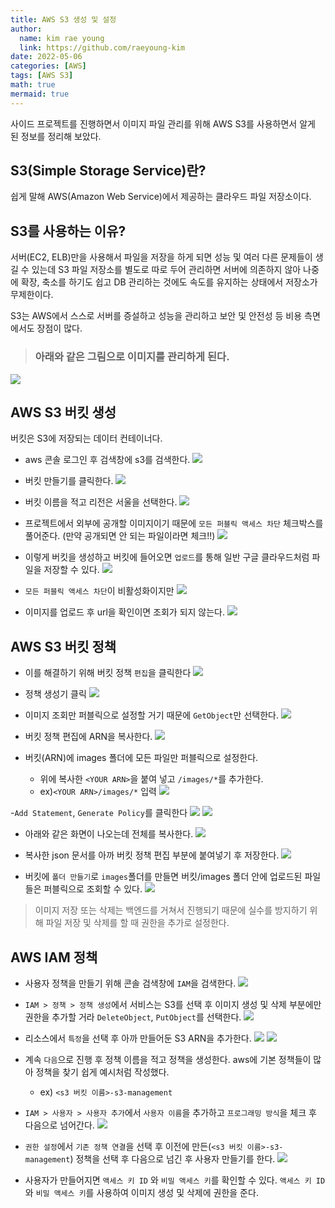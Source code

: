 ```yaml
---
title: AWS S3 생성 및 설정
author:
  name: kim rae young
  link: https://github.com/raeyoung-kim
date: 2022-05-06
categories: [AWS]
tags: [AWS S3]
math: true
mermaid: true
---
```


사이드 프로젝트를 진행하면서 이미지 파일 관리를 위해 AWS S3를 사용하면서 알게 된 정보를 정리해 보았다.

## S3(Simple Storage Service)란?
쉽게 말해 AWS(Amazon Web Service)에서 제공하는 클라우드 파일 저장소이다.

## S3를 사용하는 이유?
서버(EC2, ELB)만을 사용해서 파일을 저장을 하게 되면 성능 및 여러 다른 문제들이 생길 수 있는데 S3 파일 저장소를 별도로 따로 두어 관리하면 서버에 의존하지 않아 나중에 확장, 축소를 하기도 쉽고 DB 관리하는 것에도 속도를 유지하는 상태에서 저장소가 무제한이다.

S3는 AWS에서 스스로 서버를 증설하고 성능을 관리하고 보안 및 안전성 등 비용 측면에서도 장점이 많다.

>### 아래와 같은 그림으로 이미지를 관리하게 된다.
![](https://velog.velcdn.com/images/760kry/post/d1175746-32fe-4c71-af11-a9559633d82c/image.png)


## AWS S3 버킷 생성
버킷은 S3에 저장되는 데이터 컨테이너다.
- aws 콘솔 로그인 후 검색창에 s3를 검색한다.
![](https://velog.velcdn.com/images/760kry/post/0a2f462d-6d4f-4444-be63-578ee0f75d2e/image.png)

- 버킷 만들기를 클릭한다.
![](https://velog.velcdn.com/images/760kry/post/4803e79d-5b18-42d7-98c0-ede2b05384c5/image.png)

- 버킷 이름을 적고 리전은 서울을 선택한다.
![](https://velog.velcdn.com/images/760kry/post/b9da07e7-c345-414e-b442-cea3070508d4/image.png)

- 프로젝트에서 외부에 공개할 이미지이기 때문에 `모든 퍼블릭 액세스 차단` 체크박스를 풀어준다. (만약 공개되면 안 되는 파일이라면 체크!!)
![](https://velog.velcdn.com/images/760kry/post/aa2e4a18-4bbf-43d2-9aac-41d32e2a73ef/image.png)

- 이렇게 버킷을 생성하고 버킷에 들어오면 `업로드`를 통해 일반 구글 클라우드처럼 파일을 저장할 수 있다.
![](https://velog.velcdn.com/images/760kry/post/5c238602-9ec0-4947-bbb0-ac4f30292a88/image.png)

- `모든 퍼블릭 액세스 차단`이 비활성화이지만
![](https://velog.velcdn.com/images/760kry/post/f7ca3f06-73d3-456b-8bd3-c8d38c55e32c/image.png)

- 이미지를 업로드 후 url을 확인이면 조회가 되지 않는다.
![](https://velog.velcdn.com/images/760kry/post/0f4d2827-a94a-4409-9a8b-a09425000324/image.png)

## AWS S3 버킷 정책
- 이를 해결하기 위해 버킷 정책 `편집`을 클릭한다
![](https://velog.velcdn.com/images/760kry/post/ba4df430-ead9-42e1-b11e-135e31f4de34/image.png)

- 정책 생성기 클릭
![](https://velog.velcdn.com/images/760kry/post/9cd008bc-2933-4bd3-b6fe-6aea5445c7dc/image.png)

- 이미지 조회만 퍼블릭으로 설정할 거기 때문에 `GetObject`만 선택한다.
![](https://velog.velcdn.com/images/760kry/post/b1522304-d08b-499a-82ba-c9b3e3f88620/image.png)

- 버킷 정책 편집에 ARN을 복사한다.
![](https://velog.velcdn.com/images/760kry/post/b5a85a25-141d-4bc0-9ae3-5e45cbc21508/image.png)

- 버킷(ARN)에 images 폴더에 모든 파일만 퍼블릭으로 설정한다.
	- 위에 복사한 `<YOUR ARN>`을 붙여 넣고 `/images/*`를 추가한다.
	- ex)`<YOUR ARN>/images/*` 입력
![](https://velog.velcdn.com/images/760kry/post/bb11c6c0-7ad5-47b4-a82d-08759894da0a/image.png)

-`Add Statement`, `Generate Policy`를 클릭한다
![](https://velog.velcdn.com/images/760kry/post/a3b9c831-0742-40df-8852-49ea38c4d5e5/image.png)
![](https://velog.velcdn.com/images/760kry/post/460aadb8-bc1c-48cd-a9aa-ea52484dd4ee/image.png)

- 아래와 같은 화면이 나오는데 전체를 복사한다. 
![](https://velog.velcdn.com/images/760kry/post/7a52e67d-9d4b-417b-af48-679f8210dd6e/image.png)

- 복사한 json 문서를 아까 버킷 정책 편집 부분에 붙여넣기 후 저장한다.
![](https://velog.velcdn.com/images/760kry/post/ba4df430-ead9-42e1-b11e-135e31f4de34/image.png)

- 버킷에 `폴더 만들기`로 `images`폴더를 만들면 버킷/images 폴더 안에 업로드된 파일들은 퍼블릭으로 조회할 수 있다.
![](https://velog.velcdn.com/images/760kry/post/26b3121b-9f87-4325-b975-3a701518b600/image.png)


> 이미지 저장 또는 삭제는 백엔드를 거쳐서 진행되기 때문에 실수를 방지하기 위해 파일 저장 및 삭제를 할 때 권한을 추가로 설정한다.

## AWS IAM 정책 

- 사용자 정책을 만들기 위해 콘솔 검색창에 `IAM`을 검색한다.
![](https://velog.velcdn.com/images/760kry/post/ecb9dedd-8814-4f64-bc15-edddc28b89b3/image.png)

- `IAM > 정책 > 정책 생성`에서 서비스는 S3를 선택 후 이미지 생성 및 삭제 부분에만 권한을 추가할 거라 `DeleteObject`, `PutObject`를 선택한다.
![](https://velog.velcdn.com/images/760kry/post/fd5c80bb-d0ed-4be2-93d8-8ff02f3b6b3f/image.png)

- 리소스에서 `특정`을 선택 후 아까 만들어둔 S3 ARN을 추가한다.
![](https://velog.velcdn.com/images/760kry/post/6aef79ae-25ec-4113-8a10-bf705a515f61/image.png)
![](https://velog.velcdn.com/images/760kry/post/51db8d3d-dcf7-407c-8842-b9618192b85e/image.png)

- 계속 `다음`으로 진행 후 정책 이름을 적고 정책을 생성한다. aws에 기본 정책들이 많아 정책을 찾기 쉽게 예시처럼 작성했다.
	- ex) `<s3 버킷 이름>-s3-management`

- `IAM > 사용자 > 사용자 추가`에서 `사용자 이름`을 추가하고 `프로그래밍 방식`을 체크 후 다음으로 넘어간다.
![](https://velog.velcdn.com/images/760kry/post/00caf58b-f4a1-464a-b95f-69a760782b3f/image.png)


- `권한 설정`에서 `기존 정책 연결`을 선택 후 이전에 만든(`<s3 버킷 이름>-s3-management`) 정책을 선택 후 다음으로 넘긴 후 사용자 만들기를 한다.
![](https://velog.velcdn.com/images/760kry/post/df8ba093-0373-44f7-a3eb-0b85796ee09f/image.png)

- 사용자가 만들어지면 `액세스 키 ID` 와 `비밀 액세스 키`를 확인할 수 있다. 
`액세스 키 ID` 와 `비밀 액세스 키`를 사용하여 이미지 생성 및 삭제에 권한을 준다.
